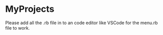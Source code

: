 # MyProjects

Please add all the .rb file in to an code editor like VSCode for the menu.rb file to work.
